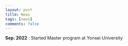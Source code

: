 ```yaml
---
layout: post
title: News
tags: [news]
comments: false
---
```



**Sep. 2022** : Started Master program at Yonsei University
